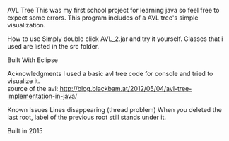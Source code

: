 AVL Tree 
This was my first school project for learning java so feel free to expect some errors. 
This program includes of a AVL tree's simple visualization. 

How to use
Simply double click AVL_2.jar and try it yourself.
Classes that i used are listed in the src folder.

Built With
Eclipse

Acknowledgments
I used a basic avl tree code for console and tried to visualize it.  
source of the avl: http://blog.blackbam.at/2012/05/04/avl-tree-implementation-in-java/

Known Issues
Lines disappearing (thread problem)
When you deleted the last root, label of the previous root still stands under it.

Built in 2015
